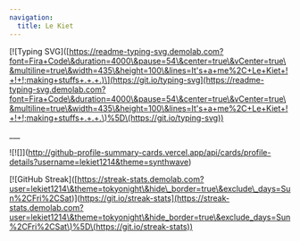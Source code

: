 ```yaml
---
navigation:
  title: Le Kiet
---
```


\[!\[Typing SVG]\([https://readme-typing-svg.demolab.com?font=Fira+Code\&duration=4000\&pause=54\&center=true\&vCenter=true\&multiline=true\&width=435\&height=100\&lines=It's+a+me%2C+Le+Kiet+!+!+!;making+stuffs+.+.+.)\](https://git.io/typing-svg](https://readme-typing-svg.demolab.com?font=Fira+Code\&duration=4000\&pause=54\&center=true\&vCenter=true\&multiline=true\&width=435\&height=100\&lines=It's+a+me%2C+Le+Kiet+!+!+!;making+stuffs+.+.+.\)%5D\(https://git.io/typing-svg))

\_\_\_

!\[!\[]]\(<http://github-profile-summary-cards.vercel.app/api/cards/profile-details?username=lekiet1214&theme=synthwave>)

\[!\[GitHub Streak]\([https://streak-stats.demolab.com?user=lekiet1214\&theme=tokyonight\&hide\_border=true\&exclude\_days=Sun%2CFri%2CSat)\](https://git.io/streak-stats](https://streak-stats.demolab.com?user=lekiet1214\&theme=tokyonight\&hide_border=true\&exclude_days=Sun%2CFri%2CSat\)%5D\(https://git.io/streak-stats))
